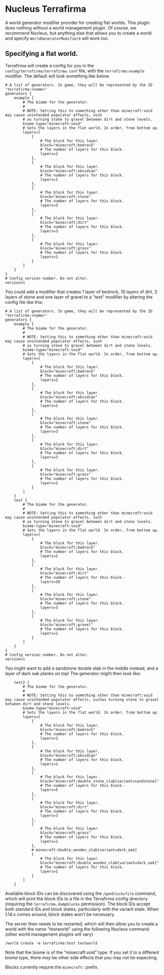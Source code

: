 # Nucleus Terrafirma

A world generator modifier provider for creating flat worlds. This plugin does nothing
without a world management plugin. Of course, we recommend Nucleus, but anything else that
allows you to create a world and specify `WorldGeneratorModifier`s will work too.

## Specifying a flat world.

Terrafirma will create a config for you in the `config/terrafirma/terrafirma.conf` file, with
the `terrafirma:example` modifier. The default will look something like below. 

```hocon
# A list of generators. In game, they will be represented by the ID "terrafirma:<name>"
generators {
    example {
        # The biome for the generator.
        # 
        # NOTE: Setting this to something other than minecraft:void may cause unintended populator effects, such 
        # as turning stone to gravel between dirt and stone levels.
        biome-type="minecraft:void"
        # Sets the layers in the flat world. In order, from bottom up.
        layers=[
            {
                # The block for this layer.
                block="minecraft:bedrock"
                # The number of layers for this block.
                layers=2
            },
            {
                # The block for this layer.
                block="minecraft:obsidian"
                # The number of layers for this block.
                layers=1
            },
            {
                # The block for this layer.
                block="minecraft:stone"
                # The number of layers for this block.
                layers=3
            },
            {
                # The block for this layer.
                block="minecraft:dirt"
                # The number of layers for this block.
                layers=3
            },
            {
                # The block for this layer.
                block="minecraft:grass"
                # The number of layers for this block.
                layers=1
            }
        ]
    }
}
# Config version number. Do not alter.
version=1
```

You could add a modifier that creates 1 layer of bedrock, 10 layers of dirt, 3 layers of stone and one layer of gravel to a "test" modifier 
by altering the config file like this:

```hocon
# A list of generators. In game, they will be represented by the ID "terrafirma:<name>"
generators {
    example {
        # The biome for the generator.
        # 
        # NOTE: Setting this to something other than minecraft:void may cause unintended populator effects, such 
        # as turning stone to gravel between dirt and stone levels.
        biome-type="minecraft:void"
        # Sets the layers in the flat world. In order, from bottom up.
        layers=[
            {
                # The block for this layer.
                block="minecraft:bedrock"
                # The number of layers for this block.
                layers=2
            },
            {
                # The block for this layer.
                block="minecraft:obsidian"
                # The number of layers for this block.
                layers=1
            },
            {
                # The block for this layer.
                block="minecraft:stone"
                # The number of layers for this block.
                layers=3
            },
            {
                # The block for this layer.
                block="minecraft:dirt"
                # The number of layers for this block.
                layers=3
            },
            {
                # The block for this layer.
                block="minecraft:grass"
                # The number of layers for this block.
                layers=1
            }
        ]
    }
    test {
        # The biome for the generator.
        # 
        # NOTE: Setting this to something other than minecraft:void may cause unintended populator effects, such 
        # as turning stone to gravel between dirt and stone levels.
        biome-type="minecraft:void"
        # Sets the layers in the flat world. In order, from bottom up.
        layers=[
            {
                # The block for this layer.
                block="minecraft:bedrock"
                # The number of layers for this block.
                layers=1
            },
            {
                # The block for this layer.
                block="minecraft:dirt"
                # The number of layers for this block.
                layers=10
            },
            {
                # The block for this layer.
                block="minecraft:stone"
                # The number of layers for this block.
                layers=3
            },
            {
                # The block for this layer.
                block="minecraft:gravel"
                # The number of layers for this block.
                layers=1
            }
        ]
    }
}
# Config version number. Do not alter.
version=1
```

You might want to add a sandstone double slab in the middle instead, and a layer of dark oak planks on top! The generator might
then look like:

```hocon
    test2 {
        # The biome for the generator.
        # 
        # NOTE: Setting this to something other than minecraft:void may cause unintended populator effects, suchas turning stone to gravel between dirt and stone levels.
        biome-type="minecraft:void"
        # Sets the layers in the flat world. In order, from bottom up.
        layers=[
            {
                # The block for this layer.
                block="minecraft:bedrock"
                # The number of layers for this block.
                layers=2
            },
            {
                # The block for this layer.
                block="minecraft:obsidian"
                # The number of layers for this block.
                layers=1
            },
            {
                # The block for this layer.
                block="minecraft:double_stone_slab[variant=sandstone]"
                # The number of layers for this block.
                layers=5
            },
            {
                # The block for this layer.
                block="minecraft:dirt"
                # The number of layers for this block.
                layers=3
            },
            {
                # The block for this layer.
                block="minecraft:grass"
                # The number of layers for this block.
                layers=1
            },
            # minecraft:double_wooden_slab[variant=dark_oak]
            {
                # The block for this layer.
                block="minecraft:double_wooden_slab[variant=dark_oak]"
                # The number of layers for this block.
                layers=1
            }
        ]
    }
```

Available block IDs can be discovered using the `/genblocksfile` command, which will print the block IDs to a file in the Terrafirma
config directory (requiring the `terrafirma.dumpblocks` permission). The block IDs accept both standard IDs and block states, particularly
with the variant state. When 1.14.x comes around, block states won't be necessary.

The server then needs to be restarted, which will then allow you to create a world with the name "testworld" using the following Nucleus 
command (other world management plugins will vary)

```
/world create -m terrafirma:test testworld
``` 

Note that the biome is of the "minecraft:void" type. If you set it to a different biome type, there _may_ be other side effects that
you may not be expecting.

Blocks currently require the `minecraft:` prefix.